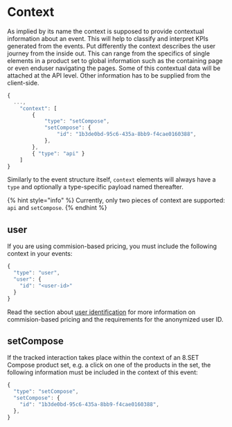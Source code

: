 # Context

As implied by its name the context is supposed to provide contextual information about an event. This will help to classify and interpret KPIs generated from the events. Put differently the context describes the user journey from the inside out. This can range from the specifics of single elements in a product set to global information such as the containing page or even enduser navigating the pages. Some of this contextual data will be attached at the API level. Other information has to be supplied from the client-side.

```javascript
{
  ...,
	"context": [
		{
			"type": "setCompose",
			"setCompose": {
				"id": "1b3de0bd-95c6-435a-8bb9-f4cae0160388",
			},
		},
		{ "type": "api" }
	]
}
```

Similarly to the event structure itself, `context` elements will always have a `type` and optionally a type-specific payload named thereafter. 

{% hint style="info" %}
Currently, only two pieces of context are supported: `api` and `setCompose`.
{% endhint %}

## user

If you are using commision-based pricing, you must include the following context in your events:

```javascript
{ 
  "type": "user",
  "user": {
    "id": "<user-id>"
  }
}
```

Read the section about [user identification](user-identification.md) for more information on commision-based pricing and the requirements for the anonymized user ID.

## setCompose

If the tracked interaction takes place within the context of an 8.SET Compose product set, e.g. a click on one of the products in the set, the following information must be included in the context of this event:

```javascript
{
  "type": "setCompose",
  "setCompose": {
    "id": "1b3de0bd-95c6-435a-8bb9-f4cae0160388",
  },
}
```

